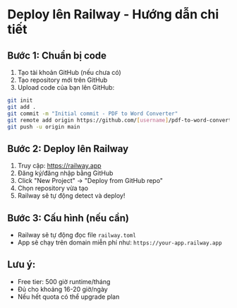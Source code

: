 # Deploy lên Railway - Hướng dẫn chi tiết

## Bước 1: Chuẩn bị code

1. Tạo tài khoản GitHub (nếu chưa có)
2. Tạo repository mới trên GitHub
3. Upload code của bạn lên GitHub:

```bash
git init
git add .
git commit -m "Initial commit - PDF to Word Converter"
git remote add origin https://github.com/[username]/pdf-to-word-converter.git
git push -u origin main
```

## Bước 2: Deploy lên Railway

1. Truy cập: https://railway.app
2. Đăng ký/đăng nhập bằng GitHub
3. Click "New Project" → "Deploy from GitHub repo"
4. Chọn repository vừa tạo
5. Railway sẽ tự động detect và deploy!

## Bước 3: Cấu hình (nếu cần)

-   Railway sẽ tự động đọc file `railway.toml`
-   App sẽ chạy trên domain miễn phí như: `https://your-app.railway.app`

## Lưu ý:

-   Free tier: 500 giờ runtime/tháng
-   Đủ cho khoảng 16-20 giờ/ngày
-   Nếu hết quota có thể upgrade plan

